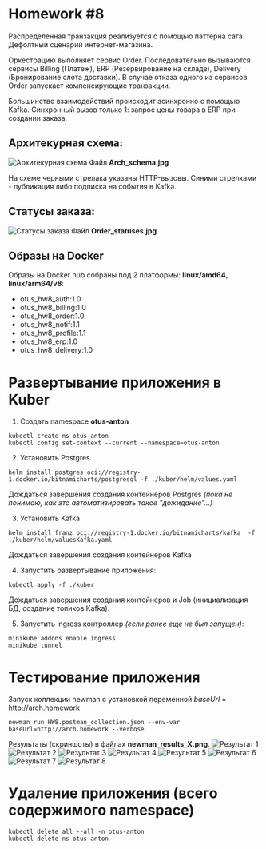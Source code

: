 # Homework #8

Распределенная транзакция реализуется с помощью паттерна сага. Дефолтный сценарий интернет-магазина.

Оркестрацию выполняет сервис Order. Последовательно вызываются сервисы Billing (Платеж), ERP (Резервирование на складе), Delivery (Бронирование слота доставки). В случае отказа одного из сервисов Order запускает компенсирующие транзакции.

Большинство взаимодействий происходит асинхронно с помощью Kafka. Синхронный вызов только 1: запрос цены товара в ERP при создании заказа.

## Архитекурная схема:
![Архитекурная схема](Arch_schema.jpg?raw=true "Архитекурная схема")
Файл **Arch_schema.jpg**

На схеме черными стрелака указаны HTTP-вызовы. Синими стрелками - публикация либо подписка на события в Kafka.

## Статусы заказа:
![Статусы заказа](Order_statuses?raw=true "Статусы заказа")
Файл **Order_statuses.jpg**

## Образы на Docker
Образы на Docker hub cобраны под 2 платформы: **linux/amd64**, **linux/arm64/v8**:
- otus_hw8_auth:1.0
- otus_hw8_billing:1.0
- otus_hw8_order:1.0
- otus_hw8_notif:1.1
- otus_hw8_profile:1.1
- otus_hw8_erp:1.0
- otus_hw8_delivery:1.0

# Развертывание приложения в Kuber
1. Создать namespace **otus-anton**
```
kubectl create ns otus-anton
kubectl config set-context --current --namespace=otus-anton
```

2. Установить Postgres
```
helm install postgres oci://registry-1.docker.io/bitnamicharts/postgresql -f ./kuber/helm/values.yaml
```
Дождаться завершения создания контейнеров Postgres _(пока не понимаю, как это автоматизировать такое "дожидание"...)_

3. Установить Kafka
```
helm install franz oci://registry-1.docker.io/bitnamicharts/kafka  -f ./kuber/helm/valuesKafka.yaml
```
Дождаться завершения создания контейнеров Kafka

4. Запустить развертывание приложения:
```
kubectl apply -f ./kuber
```
Дождаться завершения создания контейнеров и Job (инициализация БД, создание топиков Kafka).

5. Запустить ingress контроллер _(если ранее еще не был запущен)_:
```
minikube addons enable ingress
minikube tunnel
```

# Тестирование приложения
Запуск коллекции newman с установкой переменной _baseUrl_ = http://arch.homework
```
newman run HW8.postman_collection.json --env-var baseUrl=http://arch.homework --verbose
```

Результаты (скриншоты) в файлах **newman_results_X.png**.
![Результат 1](newman_results_1.png?raw=true "Результат 1")
![Результат 2](newman_results_2.png?raw=true "Результат 2")
![Результат 3](newman_results_3.png?raw=true "Результат 3")
![Результат 4](newman_results_4.png?raw=true "Результат 4")
![Результат 5](newman_results_5.png?raw=true "Результат 5")
![Результат 6](newman_results_6.png?raw=true "Результат 6")
![Результат 7](newman_results_7.png?raw=true "Результат 7")
![Результат 8](newman_results_8.png?raw=true "Результат 8")

# Удаление приложения (всего содержимого namespace)
```
kubectl delete all --all -n otus-anton
kubectl delete ns otus-anton
```